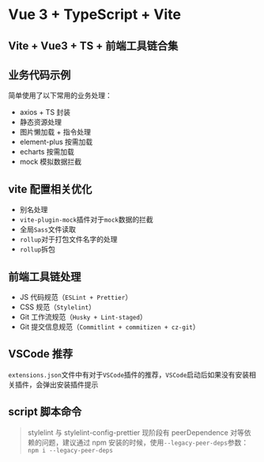 # Vue 3 + TypeScript + Vite

## Vite + Vue3 + TS + 前端工具链合集

## 业务代码示例

简单使用了以下常用的业务处理：

- axios + TS 封装
- 静态资源处理
- 图片懒加载 + 指令处理
- element-plus 按需加载
- echarts 按需加载
- mock 模拟数据拦截

## vite 配置相关优化

- 别名处理
- `vite-plugin-mock`插件对于`mock`数据的拦截
- 全局`Sass`文件读取
- `rollup`对于打包文件名字的处理
- `rollup`拆包

## 前端工具链处理

- JS 代码规范（`ESLint + Prettier`）
- CSS 规范（`Stylelint`）
- Git 工作流规范（`Husky + Lint-staged`）
- Git 提交信息规范（`Commitlint + commitizen + cz-git`）

## VSCode 推荐

`extensions.json`文件中有对于`VSCode`插件的推荐，`VSCode`启动后如果没有安装相关插件，会弹出安装插件提示

## script 脚本命令

> stylelint 与 stylelint-config-prettier 现阶段有 peerDependence 对等依赖的问题，建议通过 npm 安装的时候，使用`--legacy-peer-deps`参数：`npm i --legacy-peer-deps`
